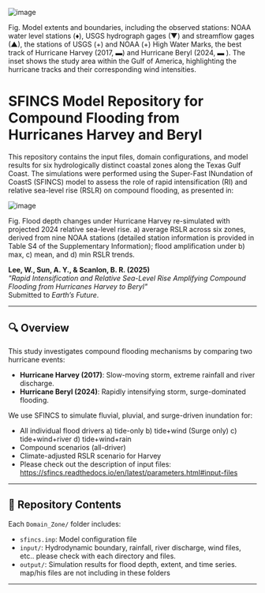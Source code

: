 ![image](https://github.com/user-attachments/assets/564e09ca-89fa-4bf9-8a22-d27537096f9c)

Fig. Model extents and boundaries, including the observed stations: NOAA water level stations (♦), USGS hydrograph gages (▼) and streamflow gages (▲), the stations of USGS (+) and NOAA (+) High Water Marks, the best track of Hurricane Harvey (2017, ▬) and Hurricane Beryl (2024, ▬ ). The inset shows the study area within the Gulf of America, highlighting the hurricane tracks and their corresponding wind intensities.

# SFINCS Model Repository for Compound Flooding from Hurricanes Harvey and Beryl

This repository contains the input files, domain configurations, and model results for six hydrologically distinct coastal zones along the Texas Gulf Coast. The simulations were performed using the Super-Fast INundation of CoastS (SFINCS) model to assess the role of rapid intensification (RI) and relative sea-level rise (RSLR) on compound flooding, as presented in:

![image](https://github.com/user-attachments/assets/fdf991d6-8e53-4069-8815-f9abbe55c634)

Fig. Flood depth changes under Hurricane Harvey re-simulated with projected 2024 relative sea-level rise. a) average RSLR across six zones, derived from nine NOAA stations (detailed station information is provided in Table S4 of the Supplementary Information); flood amplification under b) max, c) mean, and d) min RSLR trends.

**Lee, W., Sun, A. Y., & Scanlon, B. R. (2025)**  
*"Rapid Intensification and Relative Sea-Level Rise Amplifying Compound Flooding from Hurricanes Harvey to Beryl"*  
Submitted to _Earth’s Future_.

---

## 🔍 Overview

This study investigates compound flooding mechanisms by comparing two hurricane events:

- **Hurricane Harvey (2017)**: Slow-moving storm, extreme rainfall and river discharge.
- **Hurricane Beryl (2024)**: Rapidly intensifying storm, surge-dominated flooding.

We use SFINCS to simulate fluvial, pluvial, and surge-driven inundation for:
- All individual flood drivers
  a) tide-only
  b) tide+wind (Surge only)
  c) tide+wind+river
  d) tide+wind+rain  
- Compound scenarios (all-driver)
- Climate-adjusted RSLR scenario for Harvey
- Please check out the description of input files: https://sfincs.readthedocs.io/en/latest/parameters.html#input-files

---

## 📂 Repository Contents

Each `Domain_Zone/` folder includes:
- `sfincs.inp`: Model configuration file
- `input/`: Hydrodynamic boundary, rainfall, river discharge, wind files, etc.. please check with each directory and files.
- `output/`: Simulation results for flood depth, extent, and time series. map/his files are not including in these folders

---

